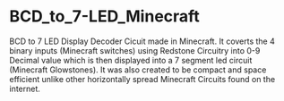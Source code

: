# BCD_to_7-LED_Minecraft
BCD to 7 LED Display Decoder Cicuit made in Minecraft. It coverts the 4 binary inputs (Minecraft switches) using Redstone Circuitry into 0-9 Decimal value which is then displayed into a 7 segment led circuit (Minecraft Glowstones). It was also created to be compact and space efficient unlike other horizontally spread Minecraft Circuits found on the internet.
